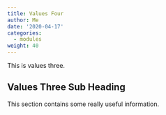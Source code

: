 ```yaml
---
title: Values Four
author: Me 
date: '2020-04-17'
categories:
  - modules
weight: 40
---
```


This is values three.

## Values Three Sub Heading

This section contains some really useful information.
